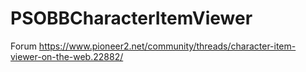 # PSOBBCharacterItemViewer

Forum
https://www.pioneer2.net/community/threads/character-item-viewer-on-the-web.22882/
